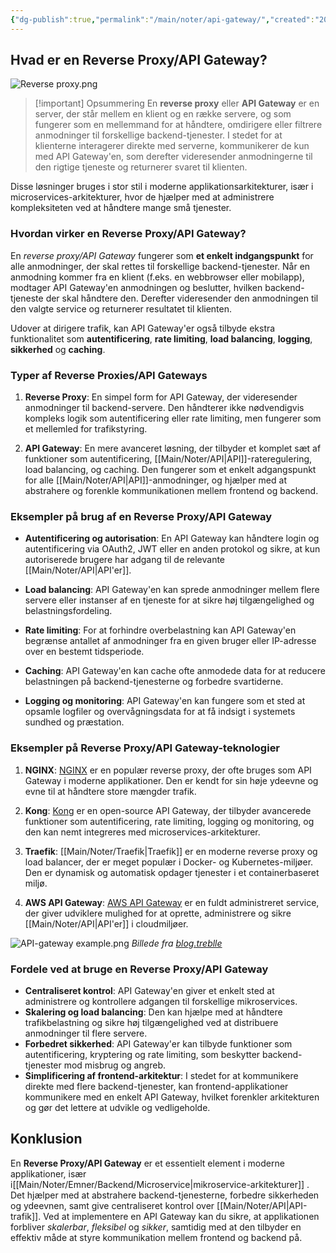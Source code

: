 ```yaml
---
{"dg-publish":true,"permalink":"/main/noter/api-gateway/","created":"2024-11-11T10:19:56.138+01:00"}
---
```


## Hvad er en Reverse Proxy/API Gateway?
![Reverse proxy.png](/img/user/Reverse%20proxy.png)

> [!important] Opsummering 
> En **reverse proxy** eller **API Gateway** er en server, der står mellem en klient og en række servere, og som fungerer som en mellemmand for at håndtere, omdirigere eller filtrere anmodninger til forskellige backend-tjenester. I stedet for at klienterne interagerer direkte med serverne, kommunikerer de kun med API Gateway'en, som derefter videresender anmodningerne til den rigtige tjeneste og returnerer svaret til klienten.

Disse løsninger bruges i stor stil i moderne applikationsarkitekturer, især i microservices-arkitekturer, hvor de hjælper med at administrere kompleksiteten ved at håndtere mange små tjenester.

### Hvordan virker en Reverse Proxy/API Gateway?

En *reverse proxy/API Gateway* fungerer som **et enkelt indgangspunkt** for alle anmodninger, der skal rettes til forskellige backend-tjenester. Når en anmodning kommer fra en klient (f.eks. en webbrowser eller mobilapp), modtager API Gateway'en anmodningen og beslutter, hvilken backend-tjeneste der skal håndtere den. Derefter videresender den anmodningen til den valgte service og returnerer resultatet til klienten.

Udover at dirigere trafik, kan API Gateway'er også tilbyde ekstra funktionalitet som **autentificering**, **rate limiting**, **load balancing**, **logging**, **sikkerhed** og **caching**.

### Typer af Reverse Proxies/API Gateways

1. **Reverse Proxy**: En simpel form for API Gateway, der videresender anmodninger til backend-servere. Den håndterer ikke nødvendigvis kompleks logik som autentificering eller rate limiting, men fungerer som et mellemled for trafikstyring.
    
2. **API Gateway**: En mere avanceret løsning, der tilbyder et komplet sæt af funktioner som autentificering, [[Main/Noter/API\|API]]-rateregulering, load balancing, og caching. Den fungerer som et enkelt adgangspunkt for alle [[Main/Noter/API\|API]]-anmodninger, og hjælper med at abstrahere og forenkle kommunikationen mellem frontend og backend.

### Eksempler på brug af en Reverse Proxy/API Gateway

- **Autentificering og autorisation**: En API Gateway kan håndtere login og autentificering via OAuth2, JWT eller en anden protokol og sikre, at kun autoriserede brugere har adgang til de relevante [[Main/Noter/API\|API'er]].
    
- **Load balancing**: API Gateway'en kan sprede anmodninger mellem flere servere eller instanser af en tjeneste for at sikre høj tilgængelighed og belastningsfordeling.
    
- **Rate limiting**: For at forhindre overbelastning kan API Gateway'en begrænse antallet af anmodninger fra en given bruger eller IP-adresse over en bestemt tidsperiode.
    
- **Caching**: API Gateway'en kan cache ofte anmodede data for at reducere belastningen på backend-tjenesterne og forbedre svartiderne.
    
- **Logging og monitoring**: API Gateway'en kan fungere som et sted at opsamle logfiler og overvågningsdata for at få indsigt i systemets sundhed og præstation.
    

### Eksempler på Reverse Proxy/API Gateway-teknologier

1. **NGINX**: [NGINX](https://nginx.org/en/) er en populær reverse proxy, der ofte bruges som API Gateway i moderne applikationer. Den er kendt for sin høje ydeevne og evne til at håndtere store mængder trafik.
    
2. **Kong**: [Kong](https://konghq.com/products/kong-gateway) er en open-source API Gateway, der tilbyder avancerede funktioner som autentificering, rate limiting, logging og monitoring, og den kan nemt integreres med microservices-arkitekturer.
    
3. **Traefik**: [[Main/Noter/Traefik\|Traefik]] er en moderne reverse proxy og load balancer, der er meget populær i Docker- og Kubernetes-miljøer. Den er dynamisk og automatisk opdager tjenester i et containerbaseret miljø.
    
4. **AWS API Gateway**: [AWS API Gateway](https://aws.amazon.com/api-gateway/) er en fuldt administreret service, der giver udviklere mulighed for at oprette, administrere og sikre [[Main/Noter/API\|API'er]] i cloudmiljøer.

![API-gateway example.png](/img/user/API-gateway%20example.png)
*Billede fra [blog.treblle](https://blog.treblle.com/what-is-an-api-gateway-and-when-do-i-need-one/)*
### Fordele ved at bruge en Reverse Proxy/API Gateway

- **Centraliseret kontrol**: API Gateway'en giver et enkelt sted at administrere og kontrollere adgangen til forskellige mikroservices.
- **Skalering og load balancing**: Den kan hjælpe med at håndtere trafikbelastning og sikre høj tilgængelighed ved at distribuere anmodninger til flere servere.
- **Forbedret sikkerhed**: API Gateway'er kan tilbyde funktioner som autentificering, kryptering og rate limiting, som beskytter backend-tjenester mod misbrug og angreb.
- **Simplificering af frontend-arkitektur**: I stedet for at kommunikere direkte med flere backend-tjenester, kan frontend-applikationer kommunikere med en enkelt API Gateway, hvilket forenkler arkitekturen og gør det lettere at udvikle og vedligeholde.

## Konklusion

En **Reverse Proxy/API Gateway** er et essentielt element i moderne applikationer, især i[[Main/Noter/Emner/Backend/Microservice\|mikroservice-arkitekturer]] . Det hjælper med at abstrahere backend-tjenesterne, forbedre sikkerheden og ydeevnen, samt give centraliseret kontrol over [[Main/Noter/API\|API-trafik]]. Ved at implementere en API Gateway kan du sikre, at applikationen forbliver *skalerbar*, *fleksibel* og *sikker*, samtidig med at den tilbyder en effektiv måde at styre kommunikation mellem frontend og backend på.
